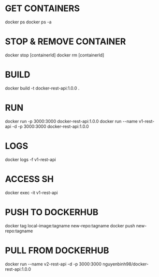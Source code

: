 # GET CONTAINERS

docker ps
docker ps -a

# STOP & REMOVE CONTAINER

docker stop [containerId]
docker rm [containerId]

# BUILD

docker build -t docker-rest-api:1.0.0 .

# RUN

docker run -p 3000:3000 docker-rest-api:1.0.0
docker run --name v1-rest-api -d -p 3000:3000 docker-rest-api:1.0.0

# LOGS

docker logs -f v1-rest-api

# ACCESS SH

docker exec -it v1-rest-api

# PUSH TO DOCKERHUB

docker tag local-image:tagname new-repo:tagname
docker push new-repo:tagname

# PULL FROM DOCKERHUB

docker run --name v2-rest-api -d -p 3000:3000 nguyenbinh98/docker-rest-api:1.0.0
